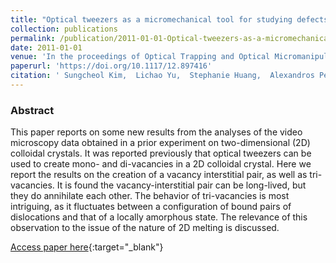 ```yaml
---
title: "Optical tweezers as a micromechanical tool for studying defects in 2D colloidal crystals"
collection: publications
permalink: /publication/2011-01-01-Optical-tweezers-as-a-micromechanical-tool-for-studying-defects-in-2D-colloidal-crystals
date: 2011-01-01
venue: 'In the proceedings of Optical Trapping and Optical Micromanipulation VIII'
paperurl: 'https://doi.org/10.1117/12.897416'
citation: ' Sungcheol Kim,  Lichao Yu,  Stephanie Huang,  Alexandros Pertsinidis,  Xinsheng Ling, &quot;Optical tweezers as a micromechanical tool for studying defects in 2D colloidal crystals.&quot; In the proceedings of Optical Trapping and Optical Micromanipulation VIII, 2011.'
---
```

### Abstract

This paper reports on some new results from the analyses of the video microscopy data obtained in a prior experiment on two-dimensional (2D) colloidal crystals. It was reported previously that optical tweezers can be used to create mono- and di-vacancies in a 2D colloidal crystal. Here we report the results on the creation of a vacancy interstitial pair, as well as tri-vacancies. It is found the vacancy-interstitial pair can be long-lived, but they do annihilate each other. The behavior of tri-vacancies is most intriguing, as it fluctuates between a configuration of bound pairs of dislocations and that of a locally amorphous state. The relevance of this observation to the issue of the nature of 2D melting is discussed.

[Access paper here](https://doi.org/10.1117/12.897416){:target="_blank"}
